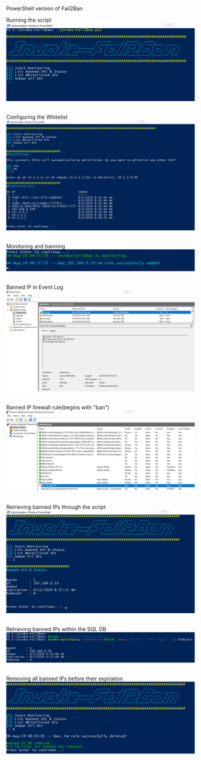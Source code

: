 #
PowerShell version of Fail2Ban

Running the script<br>
![Alt text](https://github.com/WiredPulse/Invoke-Fail2Ban/blob/master/Images/1-Menu.png?raw=true "Optional Title")<br>
<br>

Configuring the Whitelist<br>
![Alt text](https://github.com/WiredPulse/Invoke-Fail2Ban/blob/master/Images/2-Configure_whitelist.png?raw=true "Optional Title")<br>
<br>

Monitoring and banning<br>
![Alt text](https://github.com/WiredPulse/Invoke-Fail2Ban/blob/master/Images/3-Output.png?raw=true "Optional Title")<br>
<br>

Banned IP in Event Log<br>
![Alt text](https://github.com/WiredPulse/Invoke-Fail2Ban/blob/master/Images/4-Evt_log.png?raw=true "Optional Title")<br>
<br>

Banned IP firewall rule(begins with "ban")
![Alt text](https://github.com/WiredPulse/Invoke-Fail2Ban/blob/master/Images/5-FW.png?raw=true "Optional Title")<br>
<br>

Retrieving banned IPs through the script
![Alt text](https://github.com/WiredPulse/Invoke-Fail2Ban/blob/master/Images/6-Ban_IP.png?raw=true "Optional Title")<br>
<br>

Retrieving banned IPs within the SQL DB 
![Alt text](https://github.com/WiredPulse/Invoke-Fail2Ban/blob/master/Images/7-Query_DB.png?raw=true "Optional Title")<br>
<br>

Removing all banned IPs before their expiration
![Alt text](https://github.com/WiredPulse/Invoke-Fail2Ban/blob/master/Images/8-Remove_rules.png?raw=true "Optional Title")<br>
<br>
